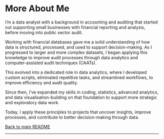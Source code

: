# More About Me
I’m a data analyst with a background in accounting and auditing that started out supporting small businesses with financial reporting and analysis, before moving into public sector audit. 

Working with financial databases gave me a solid understanding of how data is structured, processed, and used to support decision-making. As I progressed to larger and more complex datasets, I began applying this knowledge to improve audit processes through data analytics and computer-assisted audit techniques (CAATs).

This evolved into a dedicated role in data analytics, where I developed custom scripts, eliminated repetitive tasks, and streamlined workflows, to improve efficiency and audit quality.

Since then, I’ve expanded my skills in coding, statistics, advanced analytics, and data visualisation-building on that foundation to support more strategic and exploratory data work.

Today, I apply these principles to projects that uncover insights, improve processes, and contribute to better decision-making through data.


[Back to main README](./README.md)

---
